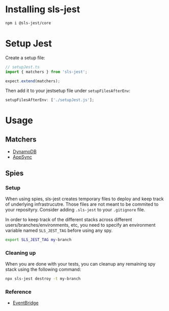 # Installing sls-jest

```bash
npm i @sls-jest/core
```

# Setup Jest

Create a setup file:

```ts
// setupJest.ts
import { matchers } from 'sls-jest';

expect.extend(matchers);
```

Then add it to your jestsetup file under `setupFilesAfterEnv`:

```ts
setupFilesAfterEnv: ['./setupJest.js'];
```

# Usage

## Matchers

- [DynamoDB](doc/matchers/dynamodb.md)
- [AppSync](doc/matchers/appsync.md)

## Spies

### Setup

When using spies, sls-jest creates temporary files to deploy and keep track of underlying infrastrucutre. Those files are not meant to be commited to your reposityry. Consider adding `.sls-jest` to your `.gitignore` file.

In order to keep track of the different stacks across different users/branches/environments, etc, you need to specify an environment variable named `SLS_JEST_TAG` before using any spy.

```bash
export SLS_JEST_TAG my-branch
```

### Cleaning up

When you are done with your tests, you can cleanup any remaining spy stack using the following command:

```bash
npx sls-jest destroy -t my-branch
```

### Reference

- [EventBridge](doc/spies/eventbridge.md)
